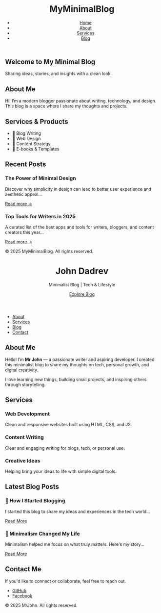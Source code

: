 <!DOCTYPE html>
<html lang="en">
<head>
  <meta charset="UTF-8" />
  <meta name="viewport" content="width=device-width, initial-scale=1.0"/>
  <title>Minimal Blog</title>
  <link rel="stylesheet" href="style.css" />
</head>
<body>
  <header>
    <div class="container">
      <h1 class="logo">MyMinimalBlog</h1>
      <nav>
        <ul class="nav-links">
          <li><a href="#home">Home</a></li>
          <li><a href="#about">About</a></li>
          <li><a href="#services">Services</a></li>
          <li><a href="#blog">Blog</a></li>
        </ul>
      </nav>
    </div>
  </header>

  <section id="home" class="hero">
    <div class="container">
      <h2>Welcome to My Minimal Blog</h2>
      <p>Sharing ideas, stories, and insights with a clean look.</p>
    </div>
  </section>

  <section id="about">
    <div class="container">
      <h2>About Me</h2>
      <p>Hi! I’m a modern blogger passionate about writing, technology, and design. This blog is a space where I share my thoughts and projects.</p>
    </div>
  </section>

  <section id="services">
    <div class="container">
      <h2>Services & Products</h2>
      <ul>
        <li>📝 Blog Writing</li>
        <li>🎨 Web Design</li>
        <li>🚀 Content Strategy</li>
        <li>📘 E-books & Templates</li>
      </ul>
    </div>
  </section>

  <section id="blog">
    <div class="container">
      <h2>Recent Posts</h2>
      <article class="blog-post">
        <h3>The Power of Minimal Design</h3>
        <p>Discover why simplicity in design can lead to better user experience and aesthetic appeal...</p>
        <a href="#">Read more →</a>
      </article>
      <article class="blog-post">
        <h3>Top Tools for Writers in 2025</h3>
        <p>A curated list of the best apps and tools for writers, bloggers, and content creators this year...</p>
        <a href="#">Read more →</a>
      </article>
    </div>
  </section>

  <footer>
    <div class="container">
      <p>&copy; 2025 MyMinimalBlog. All rights reserved.</p>
    </div>
  </footer>

  <script src="script.js"></script>
</body>
</html>
<!DOCTYPE html>
<html lang="en">
<head>
  <meta charset="UTF-8" />
  <meta name="viewport" content="width=device-width, initial-scale=1.0" />
  <meta name="description" content="Minimalist blog by John Dadrev about life, tech, and growth." />
  <title>John Dadrev | Minimal Blog</title>
  <link rel="stylesheet" href="style.css" />
  <link rel="icon" href="favicon.ico" />
  <link href="https://cdnjs.cloudflare.com/ajax/libs/font-awesome/6.5.0/css/all.min.css" rel="stylesheet" />
</head>
<body>

  <header class="hero">
    <h1>John Dadrev</h1>
    <p>Minimalist Blog | Tech & Lifestyle</p>
    <a href="#blog" class="btn">Explore Blog</a>
  </header>

  <nav class="navbar">
    <ul>
      <li><a href="#about">About</a></li>
      <li><a href="#services">Services</a></li>
      <li><a href="#blog">Blog</a></li>
      <li><a href="#contact">Contact</a></li>
    </ul>
  </nav>

  <section id="about" class="section">
    <h2>About Me</h2>
    <p>Hello! I’m <strong>Mr John</strong> — a passionate writer and aspiring developer. I created this minimalist blog to share my thoughts on tech, personal growth, and digital creativity.</p>
    <p>I love learning new things, building small projects, and inspiring others through storytelling.</p>
  </section>

  <section id="services" class="section">
    <h2>Services</h2>
    <div class="service-grid">
      <div class="service">
        <i class="fa fa-code"></i>
        <h3>Web Development</h3>
        <p>Clean and responsive websites built using HTML, CSS, and JS.</p>
      </div>
      <div class="service">
        <i class="fa fa-pen-nib"></i>
        <h3>Content Writing</h3>
        <p>Clear and engaging writing for blogs, tech, or personal use.</p>
      </div>
      <div class="service">
        <i class="fa fa-lightbulb"></i>
        <h3>Creative Ideas</h3>
        <p>Helping bring your ideas to life with simple digital tools.</p>
      </div>
    </div>
  </section>

  <section id="blog" class="section">
    <h2>Latest Blog Posts</h2>
    <div class="blog-post">
      <h3>📘 How I Started Blogging</h3>
      <p>I started this blog to share my ideas and experiences in the tech world...</p>
      <a href="#">Read More</a>
    </div>
    <div class="blog-post">
      <h3>🌱 Minimalism Changed My Life</h3>
      <p>Minimalism helped me focus on what truly matters. Here's my story...</p>
      <a href="#">Read More</a>
    </div>
  </section>

  <section id="contact" class="section">
    <h2>Contact Me</h2>
    <p>If you'd like to connect or collaborate, feel free to reach out.</p>
    <ul class="https://www.facebook.com/beverlynabay/">
      <li><a
    href="https://github.com/Mrjohndadrev" target="_blank"><i class="fab fa-github"></i> GitHub</a></li>
      <li><a href="https://www.facebook.com/beverlynabay/" target="_blank"><i class="fab fa-facebook"></i> Facebook</a></li>
    </ul>
  </section>

  <footer>
    <p>&copy; 2025 MrJohn. All rights reserved.</p>
  </footer>

</body>
</html>
